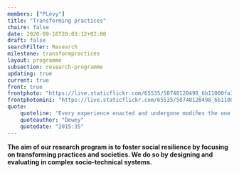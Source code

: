 ```yaml
---
members: ["PLevy"]
title: "Transforming practices"
chaire: false
date: 2020-09-16T20:03:12+02:00
draft: false
searchFilter: Research
milestone: transformpractices
layout: programme
subsection: research-programme
updating: true
current: true
front: true
frontphoto: "https://live.staticflickr.com/65535/50748120498_6b11000fa3.jpg"
frontphotomini: "https://live.staticflickr.com/65535/50748120498_6b11000fa3_q.jpg"
quote: 
    quoteline: "Every experience enacted and undergone modiﬁes the one who acts and undergoes, while this modiﬁcation affects, whether we wish it or not, the quality of subsequent experiences. For it is a somewhat different person who enters into them."
    quoteauthor: "Dewey"
    quotedate: "2015:35"
---
```


**The aim of our research program is to foster social resilience by focusing on transforming practices and societies. We do so by designing and evaluating in complex socio-technical systems.**
